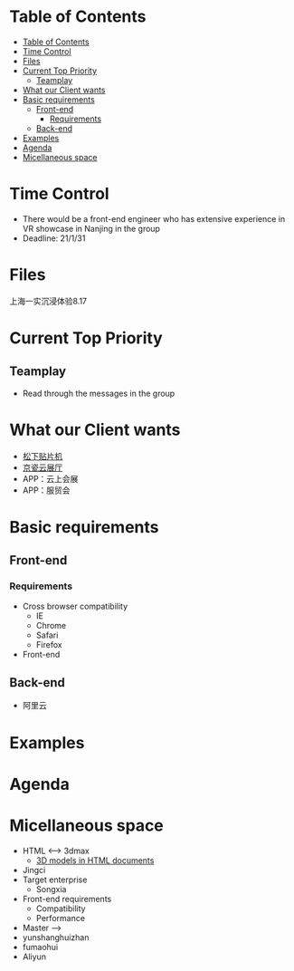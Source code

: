 # Table of Contents
- [Table of Contents](#table-of-contents)
- [Time Control](#time-control)
- [Files](#files)
- [Current Top Priority](#current-top-priority)
  - [Teamplay](#teamplay)
- [What our Client wants](#what-our-client-wants)
- [Basic requirements](#basic-requirements)
  - [Front-end](#front-end)
    - [Requirements](#requirements)
  - [Back-end](#back-end)
- [Examples](#examples)
- [Agenda](#agenda)
- [Micellaneous space](#micellaneous-space)

# Time Control
- There would be a front-end engineer who has extensive experience in VR showcase in Nanjing in the group
- Deadline: 21/1/31

# Files
上海一实沉浸体验8.17

# Current Top Priority
## Teamplay
- Read through the messages in the group
# What our Client wants
- [松下贴片机](http://www.djksh.com/index.html)
- [京瓷云展厅](https://kyocera.xsy.red/)
- APP：云上会展
- APP：服贸会

# Basic requirements
## Front-end
### Requirements
- Cross browser compatibility
  - IE
  - Chrome
  - Safari
  - Firefox
- Front-end 

## Back-end
- 阿里云
# Examples


# Agenda


# Micellaneous space
- HTML <--> 3dmax
  - [3D models in HTML documents](https://keithclark.co.uk/articles/3d-models-in-html-documents/)
- Jingci
- Target enterprise
  - Songxia
- Front-end requirements
  - Compatibility
  - Performance
- Master -->  
- yunshanghuizhan
- fumaohui
- Aliyun